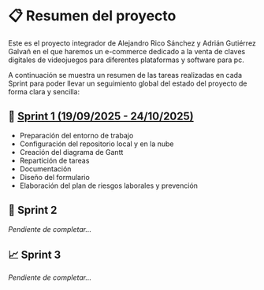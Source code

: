 # 📋 Resumen del proyecto

Este es el proyecto integrador de Alejandro Rico Sánchez y Adrián Gutiérrez Galvañ en el que haremos un e-commerce dedicado a la venta de claves digitales de videojuegos para diferentes plataformas y software para pc.

A continuación se muestra un resumen de las tareas realizadas en cada Sprint para poder llevar un seguimiento global del estado del proyecto de forma clara y sencilla:

## 🏁 [Sprint 1 (19/09/2025 - 24/10/2025)](sprints/sprint1.md)
- Preparación del entorno de trabajo
- Configuración del repositorio local y en la nube
- Creación del diagrama de Gantt
- Repartición de tareas
- Documentación
- Diseño del formulario
- Elaboración del plan de riesgos laborales y prevención

## 🚀 Sprint 2
_Pendiente de completar..._

## 📈 Sprint 3
_Pendiente de completar..._
